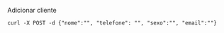 Adicionar cliente 

    curl -X POST -d {"nome":"", "telefone": "", "sexo":"", "email":""} 
    


    
